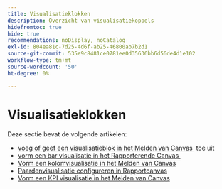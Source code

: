 ```yaml
---
title: Visualisatieklokken
description: Overzicht van visualisatiekoppels
hidefromtoc: true
hide: true
recommendations: noDisplay, noCatalog
exl-id: 804ea81c-7d25-4d6f-ab25-46800ab7b2d1
source-git-commit: 535e9c8481ce0781ee0d35636bb6d56de4d1e102
workflow-type: tm+mt
source-wordcount: '50'
ht-degree: 0%

---
```


# Visualisatieklokken

Deze sectie bevat de volgende artikelen:

* [&#x200B; voeg of geef een visualisatieblok in het Melden van Canvas &#x200B;](../../../reports-and-dashboards/reporting-canvas/visualization-blocks/add-or-edit-report-visualization.md) toe uit
* [&#x200B; vorm een bar visualisatie in het Rapporterende Canvas &#x200B;](../../../reports-and-dashboards/reporting-canvas/visualization-blocks/configure-bar-visualization.md)
* [Vorm een kolomvisualisatie in het Melden van Canvas](../../../reports-and-dashboards/reporting-canvas/visualization-blocks/configure-column-visualization.md)
* [Paardenvisualisatie configureren in Rapportcanvas](../../../reports-and-dashboards/reporting-canvas/visualization-blocks/configure-pie-visualization.md)
* [Vorm een KPI visualisatie in het Melden van Canvas](../../../reports-and-dashboards/reporting-canvas/visualization-blocks/configure-kpi-visualization.md)
